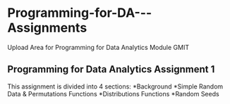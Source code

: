 # Programming-for-DA---Assignments
Upload Area for Programming for Data Analytics Module GMIT

## Programming for Data Analytics Assignment 1

This assignment is divided into 4 sections:
    *Background
    *Simple Random Data & Permutations Functions
    *Distributions Functions
    *Random Seeds
    